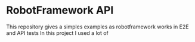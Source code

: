 # RobotFramework API

This repository gives a simples examples as robotframework works in E2E and API tests
In this project I used a lot of 